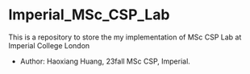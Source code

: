 # Imperial_MSc_CSP_Lab

This is a repository to store the my implementation of MSc CSP Lab at Imperial College London 

+ Author: Haoxiang Huang, 23fall MSc CSP, Imperial.
